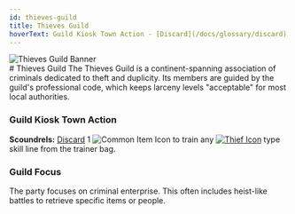 ```yaml
---
id: thieves-guild
title: Thieves Guild
hoverText: Guild Kiosk Town Action - [Discard](/docs/glossary/discard) 1 Common Item to train any [Thief](/docs/adventurer/skill-lines/thief) type skill line from the trainer bag.
---
```


<div className="guild-banner" style={{
  display: "flex", 
  flexWrap: "wrap", 
  alignItems: "center", 
}}>
  <div style={{
    flex: "1 1",
    minWidth: "250px",
    maxWidth: "100%"
  }}>
    <img src="/img/guilds/thieves-guild.png" alt="Thieves Guild Banner" style={{
      maxWidth: "100%",
      height: "auto"
    }} />
  </div>
  <div style={{
    flex: "2 1 350px"
  }}>
    # Thieves Guild
   The Thieves Guild is a continent-spanning association of criminals dedicated to theft and duplicity. Its members are guided by the guild's professional code, which keeps larceny levels "acceptable" for most local authorities.
  </div>
</div>

### Guild Kiosk Town Action

**Scoundrels:** [Discard](/docs/glossary/discard) 1 <img src="/icons/common-item.svg" alt="Common Item Icon" className="icon-svg" /> to train any [<img src="/icons/thief.svg" alt="Thief Icon" className="icon-svg" />](/docs/adventurer/skill-lines/thief) type skill line from the trainer bag.

### Guild Focus

The party focuses on criminal enterprise. This often includes heist-like battles to retrieve specific items or people.
